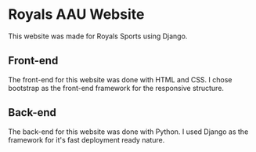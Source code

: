 # Royals AAU Website
 This website was made for Royals Sports using Django.
 
 ## Front-end 
 The front-end for this website was done with HTML and CSS. I chose bootstrap as the front-end framework for the responsive structure.
 
 ## Back-end
 The back-end for this website was done with Python. I used Django as the framework for it's fast deployment ready nature.

